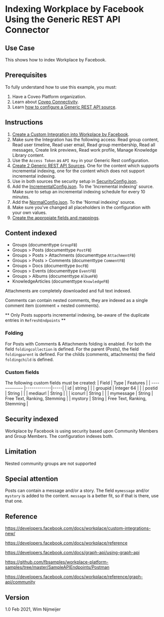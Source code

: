 # Indexing Workplace by Facebook Using the Generic REST API Connector

## Use Case
This shows how to index Workplace by Facebook.

## Prerequisites
To fully understand how to use this example, you must:
1. Have a Coveo Platform organization.
2. Learn about [Coveo Connectivity](https://docs.coveo.com/en/1702/).
3. Learn [how to configure a Generic REST API source](https://docs.coveo.com/en/1896/).

## Instructions
1. [Create a Custom Integration into Workplace by Facebook](https://developers.facebook.com/docs/workplace/custom-integrations-new/).
2. Make sure the Integration has the following access: Read group content, Read user timeline, Read user email, Read group membership, Read all messages, Create link previews, Read work profile, Manage Knowledge Library content.
3. Use the `Access Token` as `API Key` in your Generic Rest configuration.
4. [Create 2 Generic REST API Sources](https://docs.coveo.com/en/1896/). One for the content which supports incremental indexing, one for the content which does not support incremental indexing. 
5. Use in both sources the security setup in [SecurityConfig.json](https://github.com/coveooss/connectivity-library/blob/master/WorkplaceByFacebook/index/SecurityConfig.json). 
6. Add the  [IncrementalConfig.json](https://github.com/coveooss/connectivity-library/blob/master/WorkplaceByFacebook/index/IncrementalConfig.json). To the 'Incremental indexing' source. Make sure to setup an incremental indexing schedule for every 10 minutes.
7. Add the  [NormalConfig.json](https://github.com/coveooss/connectivity-library/blob/master/WorkplaceByFacebook/index/NormalConfig.json). To the 'Normal indexing' source.
8. Make sure you've changed all placeholders in the configuration with your own values.
9. [Create the appropiate fields and mappings](https://docs.coveo.com/en/1896/#completion).

## Content indexed
* Groups (documenttype `GroupFB`)
* Groups > Posts (documenttype `PostFB`)
* Groups > Posts > Attachments (documenttype `AttachmentFB`)
* Groups > Posts > Comments (documenttype `CommentFB`)
* Groups > Docs (documenttype `DocFB`)
* Groups > Events (documenttype `EventFB`)
* Groups > Albums (documenttype `AlbumFB`)
* KnowledgeArticles (documenttype `KnowledgeFB`)


Attachments are completely downloaded and full text indexed.

Comments can contain nested comments, they are indexed as a single comment item (comment + nested comments).

** Only Posts supports incremental indexing, be-aware of the duplicate entries in `RefreshEndpoints` **

### Folding
For Posts with Comments & Attachments folding is enabled.
For both the field `foldingcollection` is defined. For the parent (Posts), the field `foldingparent` is defined. For the childs (comments, attachments) the field `foldingchild` is defined.

### Custom fields
The following custom fields must be created:
| Field        | Type           | Features  |
| ------------- |-------------|-----|
| id       | string |  |
| groupid  | Integer 64 | |
| postid   | String | |
| mediaurl | String      |     |
| iconurl  | String     | |
| mymessage | String  | Free Text, Ranking, Stemming |
| mystory   | String  | Free Text, Ranking, Stemming |


## Security indexed
Workplace by Facebook is using security based upon Community Members and Group Members. The configuration indexes both.

## Limitation
Nested community groups are not supported

## Special attention
Posts can contain a message and/or a story. The field `mymessage` and/or `mystory` is added to the content. `message` is a better fit, so if that is there, use that one.

## Reference
https://developers.facebook.com/docs/workplace/custom-integrations-new/

https://developers.facebook.com/docs/workplace/reference

https://developers.facebook.com/docs/graph-api/using-graph-api

https://github.com/fbsamples/workplace-platform-samples/tree/master/SampleAPIEndpoints/Postman

https://developers.facebook.com/docs/workplace/reference/graph-api/community


## Version
1.0 Feb 2021, Wim Nijmeijer

